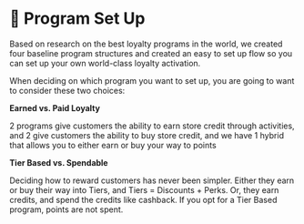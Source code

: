 # 📖 Program Set Up

Based on research on the best loyalty programs in the world, we created four baseline program structures and created an easy to set up flow so you can set up your own world-class loyalty activation.

When deciding on which program you want to set up, you are going to want to consider these two choices:

**Earned vs. Paid Loyalty**

2 programs give customers the ability to earn store credit through activities, and 2 give customers the ability to buy store credit, and we have 1 hybrid that allows you to either earn or buy your way to points

**Tier Based vs. Spendable**

Deciding how to reward customers has never been simpler. Either they earn or buy their way into Tiers, and Tiers = Discounts + Perks. Or, they earn credits, and spend the credits like cashback. If you opt for a Tier Based program, points are not spent.
